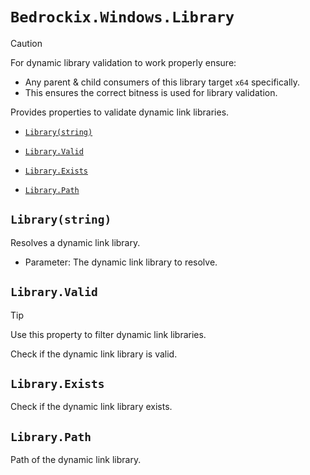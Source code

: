 # `Bedrockix.Windows.Library`

> [!CAUTION]
> For dynamic library validation to work properly ensure:
> - Any parent & child consumers of this library target `x64` specifically.
> - This ensures the correct bitness is used for library validation. 

Provides properties to validate dynamic link libraries.

- [`Library(string)`](#librarystring)

- [`Library.Valid`](#libraryvalid)

- [`Library.Exists`](#libraryexists)

- [`Library.Path`](#librarypath)

## `Library(string)`

Resolves a dynamic link library.

- Parameter: The dynamic link library to resolve.

## `Library.Valid`

> [!TIP]
> Use this property to filter dynamic link libraries.

Check if the dynamic link library is valid.

## `Library.Exists`

Check if the dynamic link library exists.

## `Library.Path`

Path of the dynamic link library.